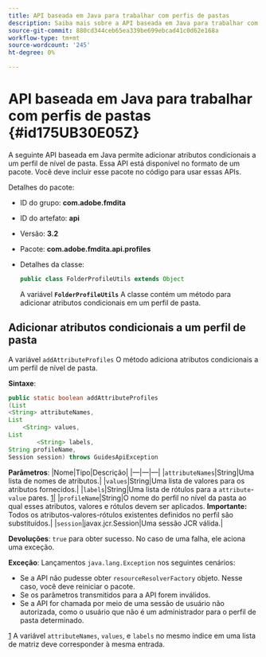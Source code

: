 ```yaml
---
title: API baseada em Java para trabalhar com perfis de pastas
description: Saiba mais sobre a API baseada em Java para trabalhar com perfis de pasta
source-git-commit: 880cd344ceb65ea339be699ebcad41c0d62e168a
workflow-type: tm+mt
source-wordcount: '245'
ht-degree: 0%

---
```


# API baseada em Java para trabalhar com perfis de pastas {#id175UB30E05Z}

A seguinte API baseada em Java permite adicionar atributos condicionais a um perfil de nível de pasta. Essa API está disponível no formato de um pacote. Você deve incluir esse pacote no código para usar essas APIs.

Detalhes do pacote:

- ID do grupo: **com.adobe.fmdita**

- ID do artefato: **api**

- Versão: **3.2**

- Pacote: **com.adobe.fmdita.api.profiles**

- Detalhes da classe:

  ```JAVA
  public class FolderProfileUtils extends Object
  ```

  A variável **`FolderProfileUtils`** A classe contém um método para adicionar atributos condicionais em um perfil de pasta.


## Adicionar atributos condicionais a um perfil de pasta

A variável ``addAttributeProfiles`` O método adiciona atributos condicionais a um perfil de nível de pasta.

**Sintaxe**:

```JAVA
public static boolean addAttributeProfiles
(List
<String> attributeNames, 
List
    <String> values, 
List
        <String> labels,
String profileName, 
Session session) throws GuidesApiException
```

**Parâmetros**: |Nome|Tipo|Descrição| |—|—|—| |``attributeNames``|String|Uma lista de nomes de atributos.| |``values``|String|Uma lista de valores para os atributos fornecidos.| |`labels`|String|Uma lista de rótulos para a `attribute`- `value` pares. [1](#fntarg_1)| |`profileName`|String|O nome do perfil no nível da pasta ao qual esses atributos, valores e rótulos devem ser aplicados. **Importante:** Todos os atributos-valores-rótulos existentes definidos no perfil são substituídos.| |`session`|javax.jcr.Session|Uma sessão JCR válida.|

**Devoluções**:
`true` para obter sucesso. No caso de uma falha, ele aciona uma exceção.

**Exceção**: Lançamentos ``java.lang.Exception`` nos seguintes cenários:

- Se a API não pudesse obter `resourceResolverFactory` objeto. Nesse caso, você deve reiniciar o pacote.
- Se os parâmetros transmitidos para a API forem inválidos.
- Se a API for chamada por meio de uma sessão de usuário não autorizada, como o usuário que não é um administrador para o perfil de pasta determinado.

[1](#fnsrc_1) A variável `attributeNames`, `values`, e `labels` no mesmo índice em uma lista de matriz deve corresponder à mesma entrada.
